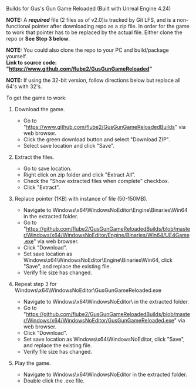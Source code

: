 Builds for Gus's Gun Game Reloaded (Built with Unreal Engine 4.24)

**NOTE:** A ***required*** file (2 files as of v2.0)is tracked by Git LFS, and is a non-functional pointer after downloading repo as a zip file.
In order for the game to work that pointer has to be replaced by the actual file. Either clone the repo or **See Step 3 below**.

**NOTE:** You could also clone the repo to your PC and build/package yourself.  
**Link to source code: "https://www.github.com/flube2/GusGunGameReloaded"**

**NOTE:** If using the 32-bit version, follow directions below but replace all 64's with 32's.


To get the game to work:

1. Download the game.
	- Go to "https://www.github.com/flube2/GusGunGameReloadedBuilds" via web browser.
	- Click the green download button and select "Download ZIP".
	- Select save location and click "Save".

2. Extract the files.
	- Go to save location.
	- Right click on zip folder and click "Extract All".
	- Check the "Show extracted files when complete" checkbox.
	- Click "Extract".

3. Replace pointer (1KB) with instance of file (50-150MB).
	- Navigate to Windows\x64\WindowsNoEditor\Engine\Binaries\Win64 in the extracted folder.
	- Go to "https://github.com/flube2/GusGunGameReloadedBuilds/blob/master/Windows/x64/WindowsNoEditor/Engine/Binaries/Win64/UE4Game.exe" via web browser.
	- Click "Download".
	- Set save location as Windows\x64\WindowsNoEditor\Engine\Binaries\Win64, click "Save", and replace the existing file.
	- Verify file size has changed.
	
4. Repeat step 3 for Windows\x64\WindowsNoEditor\GusGunGameReloaded.exe
	- Navigate to Windows\x64\WindowsNoEditor\ in the extracted folder.
	- Go to "https://github.com/flube2/GusGunGameReloadedBuilds/blob/master/Windows/x64/WindowsNoEditor/GusGunGameReloaded.exe" via web browser.
	- Click "Download".
	- Set save location as Windows\x64\WindowsNoEditor, click "Save", and replace the existing file.
	- Verify file size has changed.

5. Play the game.
	- Navigate to Windows\x64\WindowsNoEditor in the extracted folder.
	- Double click the .exe file.

	
